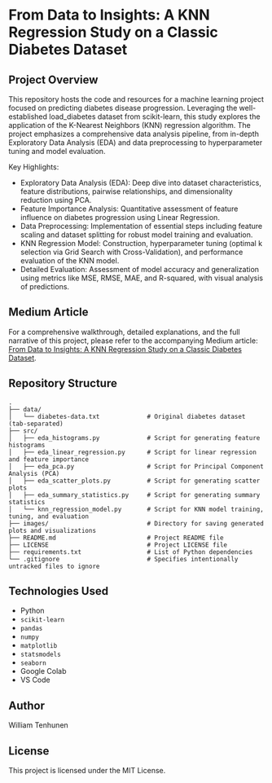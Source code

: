 # From Data to Insights: A KNN Regression Study on a Classic Diabetes Dataset

## Project Overview

This repository hosts the code and resources for a machine learning project focused on predicting diabetes disease progression. Leveraging the well-established load_diabetes dataset from scikit-learn, this study explores the application of the K-Nearest Neighbors (KNN) regression algorithm. The project emphasizes a comprehensive data analysis pipeline, from in-depth Exploratory Data Analysis (EDA) and data preprocessing to hyperparameter tuning and model evaluation.

Key Highlights:
* Exploratory Data Analysis (EDA): Deep dive into dataset characteristics, feature distributions, pairwise relationships, and dimensionality reduction using PCA.
* Feature Importance Analysis: Quantitative assessment of feature influence on diabetes progression using Linear Regression.
* Data Preprocessing: Implementation of essential steps including feature scaling and dataset splitting for robust model training and evaluation.
* KNN Regression Model: Construction, hyperparameter tuning (optimal k selection via Grid Search with Cross-Validation), and performance evaluation of the KNN model.
* Detailed Evaluation: Assessment of model accuracy and generalization using metrics like MSE, RMSE, MAE, and R-squared, with visual analysis of predictions.

## Medium Article

For a comprehensive walkthrough, detailed explanations, and the full narrative of this project, please refer to the accompanying Medium article:
[From Data to Insights: A KNN Regression Study on a Classic Diabetes Dataset](https://medium.com/@williamtenhunen/from-data-to-insights-a-knn-regression-study-on-a-classic-diabetes-dataset-d37aaf853314).

## Repository Structure
```
.
├── data/
│   └── diabetes-data.txt             # Original diabetes dataset (tab-separated)
├── src/
│   ├── eda_histograms.py             # Script for generating feature histograms
│   ├── eda_linear_regression.py      # Script for linear regression and feature importance
│   ├── eda_pca.py                    # Script for Principal Component Analysis (PCA)
│   ├── eda_scatter_plots.py          # Script for generating scatter plots
│   ├── eda_summary_statistics.py     # Script for generating summary statistics
│   └── knn_regression_model.py       # Script for KNN model training, tuning, and evaluation
├── images/                           # Directory for saving generated plots and visualizations
├── README.md                         # Project README file
├── LICENSE                           # Project LICENSE file
├── requirements.txt                  # List of Python dependencies
└── .gitignore                        # Specifies intentionally untracked files to ignore

```

## Technologies Used

* Python
* `scikit-learn`
* `pandas`
* `numpy`
* `matplotlib`
* `statsmodels`
* `seaborn`
* Google Colab
* VS Code

## Author

William Tenhunen

## License

This project is licensed under the MIT License.
